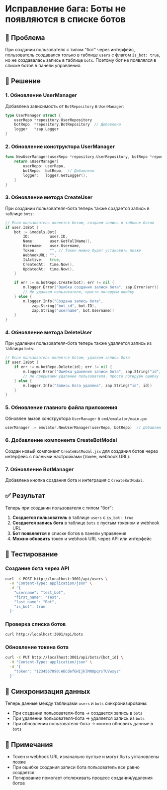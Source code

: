 # Исправление бага: Боты не появляются в списке ботов

## 🐛 Проблема

При создании пользователя с типом "бот" через интерфейс, пользователь создавался только в таблице `users` с флагом `is_bot: true`, но не создавалась запись в таблице `bots`. Поэтому бот не появлялся в списке ботов в панели управления.

## 🔧 Решение

### 1. Обновление UserManager

Добавлена зависимость от `BotRepository` в `UserManager`:

```go
type UserManager struct {
    userRepo *repository.UserRepository
    botRepo  *repository.BotRepository  // Добавлено
    logger   *zap.Logger
}
```

### 2. Обновление конструктора UserManager

```go
func NewUserManager(userRepo *repository.UserRepository, botRepo *repository.BotRepository) *UserManager {
    return &UserManager{
        userRepo: userRepo,
        botRepo:  botRepo,  // Добавлено
        logger:   logger.GetLogger(),
    }
}
```

### 3. Обновление метода CreateUser

При создании пользователя-бота теперь также создается запись в таблице `bots`:

```go
// Если пользователь является ботом, создаем запись в таблице ботов
if user.IsBot {
    bot := &models.Bot{
        ID:         user.ID,
        Name:       user.GetFullName(),
        Username:   user.Username,
        Token:      "", // Токен можно будет установить позже
        WebhookURL: "",
        IsActive:   true,
        CreatedAt:  time.Now(),
        UpdatedAt:  time.Now(),
    }

    if err := m.botRepo.Create(bot); err != nil {
        m.logger.Error("Ошибка создания записи бота", zap.Error(err))
        // Не удаляем пользователя, просто логируем ошибку
    } else {
        m.logger.Info("Создана запись бота", 
            zap.String("bot_id", bot.ID),
            zap.String("username", bot.Username))
    }
}
```

### 4. Обновление метода DeleteUser

При удалении пользователя-бота теперь также удаляется запись из таблицы `bots`:

```go
// Если пользователь является ботом, удаляем запись бота
if user.IsBot {
    if err := m.botRepo.Delete(id); err != nil {
        m.logger.Error("Ошибка удаления записи бота", zap.String("id", id), zap.Error(err))
        // Не прерываем удаление пользователя, просто логируем ошибку
    } else {
        m.logger.Info("Запись бота удалена", zap.String("id", id))
    }
}
```

### 5. Обновление главного файла приложения

Обновлен вызов конструктора `UserManager` в `cmd/emulator/main.go`:

```go
userManager := emulator.NewUserManager(userRepo, botRepo)  // Добавлен botRepo
```

### 6. Добавление компонента CreateBotModal

Создан новый компонент `CreateBotModal.jsx` для создания ботов через интерфейс с полными настройками (токен, webhook URL).

### 7. Обновление BotManager

Добавлена кнопка создания бота и интеграция с `CreateBotModal`.

## ✅ Результат

Теперь при создании пользователя с типом "бот":

1. **Создается пользователь** в таблице `users` с `is_bot: true`
2. **Создается запись бота** в таблице `bots` с пустым токеном и webhook URL
3. **Бот появляется** в списке ботов в панели управления
4. **Можно обновить** токен и webhook URL через API или интерфейс

## 🧪 Тестирование

### Создание бота через API
```bash
curl -X POST http://localhost:3001/api/users \
  -H "Content-Type: application/json" \
  -d '{
    "username": "test_bot",
    "first_name": "Test",
    "last_name": "Bot",
    "is_bot": true
  }'
```

### Проверка списка ботов
```bash
curl http://localhost:3001/api/bots
```

### Обновление токена бота
```bash
curl -X PUT http://localhost:3001/api/bots/{bot_id} \
  -H "Content-Type: application/json" \
  -d '{
    "token": "1234567890:ABCdefGHIjklMNOpqrsTUVwxyz"
  }'
```

## 🔄 Синхронизация данных

Теперь данные между таблицами `users` и `bots` синхронизированы:

- При создании пользователя-бота → создается запись в `bots`
- При удалении пользователя-бота → удаляется запись из `bots`
- При обновлении пользователя-бота → можно обновить данные в `bots`

## 📝 Примечания

- Токен и webhook URL изначально пустые и могут быть установлены позже
- При ошибке создания записи бота пользователь все равно создается
- Логирование помогает отслеживать процесс создания/удаления ботов
